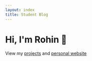 ```yaml
---
layout: index
title: Student Blog
---
```


# Hi, I'm Rohin 👋
View my [projects](https://github.com/rohinsood) and [personal website](https://rohinsood.dev)